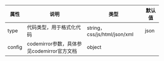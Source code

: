  属性 | 说明 | 类型 | 默认值 
 ------ | ------ | ------ | ---
 type | 代码类型，用于格式化代码 | string，css/js/html/json/xml | json
 config | codemirror参数，具体参见codemirror官方文档 | object | 

